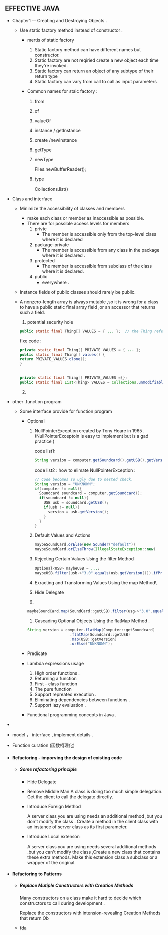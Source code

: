 ## EFFECTIVE  JAVA 



- Chapter1 -- Creating and Destroying Objects .

  - Use static factory method instead of constructor  . 

    - mertis of static factory 

      1. Static factory method can have different names but constructor.
      2. Static factory are not reqiried create a new object each time they're invoked.
      3. Static factory can return an object of any subtype of their return type 
      4. Static factory can vary from call to call as input parameters 

    - Common names for staic factory :

      1. from 

      2. of 

      3. valueOf

      4. instance / getInstance

      5. create /newInstance

      6. getType 

      7. newType

         Files.newBufferReader();

      8. type

         Collections.list()

- Class and interface 

  - Minimize the accessibility of classes and members 

    - make each class or member as inaccessible as possible.
    - There are for possible access levels  for members 
      1. privte
         - The member is accessible only from the top-level class where it is declared 
      2. package-private 
         - The member is accessible from any class in the package where it is declared .
      3. protected
         - The member is accessible from subclass of the class where it is declared.
      4. public
         - everywhere .

  - Instance fields of public classes should rarely be public.

  - A nonzero-length array is always mutable ,so it is wrong for a class to have a public static final array field ,or an accessor that returns such a field.

    1.  potential security hole 

       ```java
       public static final Thing[] VALUES = { ... };  // the Thing reference the array ,the modifies of Thing is public ,so maybe modified by others .may cause disauster result.
       ```

       fixe code :

       ```java
       private static final Thing[] PRIVATE_VALUES = { ... };
       public static final Thing[] values() {
       return PRIVATE_VALUES.clone();
       }
       
       
       private static final Thing[] PRIVATE_VALUES ={};
       public static final List<Thing> VALUES = Collections.unmodifiableList(Arrays.asList(PRIVATE_VALUES))
       ```

       

    2. 

- other .function program 

  - Some interface   provide for function program 

    - Optional<T> 

      1. NullPointerException created by Tony Hoare in 1965 . (NullPointerExceptoin is easy to implement but is a gad practice )

         code list1:

         ```java
         String version = computer.getSoundcard().getUSB().getVersion(); // for get the version of the usb ,but there are many computer have no use . So the client may get NullPointerException .
         ```

         code list2 : how to elimate NullPointerException :

         ```java 
         // Code becomes so ugly due to nested check.
         String version = "UNKNOWN";
         if(computer != null){
           Soundcard soundcard = computer.getSoundcard();
           if(soundcard != null){
             USB usb = soundcard.getUSB();
             if(usb != null){
               version = usb.getVersion();
             }
           }
         }
         ```

         

      2. Default  Values and Actions 

         ```java
         maybeSoundCard.orElse(new Sounder("default"))
         maybeSoundCard.orElseThrow(IllegalStateException::new) 
         ```

      3. Rejecting Certain Values Using  the filter Method

         ```java
         Optional<USB> maybeUSB = ...;
         maybeUSB.filter(usb->"3.0".equals(usb.getVersion())).ifPresent(()->System.out.println("ok"));
         
         ```

          

      4. Exracting and Transforming Values Using the map Method\

      4. Hide Delegate 
    
      4. 

         ```java
         maybeSoundCard.map(SoundCard::getUSB).filter(usg->"3.0".equals(usb.getVersion())).ifPresent(()->System.out.println("ok"));
         ```

         
    
         1. Cascading Optional Objects Using the flatMap Method .
    
         ```java
         String version = computer.flatMap(Computer::getSoundcard)
                            .flatMap(Soundcard::getUSB)
                            .map(USB::getVersion)
                            .orElse("UNKNOWN");
         ```

         

    - Predicate<T> 
    
    - Lambda expressions usage 
    
      1. High order functions .
      2. Returning a function 
      3. First - class function 
      4. The pure function 
      5. Support repreated execution .
      6. Eliminating dependencies between functions .
      7. Support lazy evaluation .
    
    - Functional programming concepts in Java .

- 

- model ， interface , implement details .

- Function curation (函数柯理化)

- #### Refactoring  - imporving the design of existing code

  - ##### Some  refactoring principle 

    - Hide Delegate 

    - Remove Middle Man
      A class is doing too much simple delegation. Get the client to call the delegate directly.

    - Introduce Foreign Method

      A server class you are using needs an additional method ,but you don't modify the  class . Create a method in the client class with an instance of server class as its first parameter.

    - Introduce Local extenson

      A server class you are using needs several additional methods .but you can't modify the class  ,Create a new class that contains these extra methods. Make this extension class a subclass or a wrapper of the original.

- #### Refactoring to Patterns 

  - ##### Replace Mutiple Constructors with Creation Methods

    Many constructors on a class make it hard to decide which constructors to call during development .

    Replace the constructors with intension-revealing Creation Methods that return Ob

  - fda 

